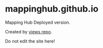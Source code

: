 # mappinghub.github.io
Mapping Hub Deployed version.

Created by [views repo](https://github.com/mappinghub/views).

Do not edit the site here!
